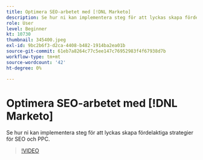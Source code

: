 ```yaml
---
title: Optimera SEO-arbetet med [!DNL Marketo]
description: Se hur ni kan implementera steg för att lyckas skapa fördelaktiga strategier för SEO och PPC.
role: User
level: Beginner
kt: 10730
thumbnail: 345400.jpeg
exl-id: 9bc2b6f3-d2ca-4408-b482-1914ba2ea01b
source-git-commit: 61eb7a8264c77c5ee147c76952983f4f67938d7b
workflow-type: tm+mt
source-wordcount: '42'
ht-degree: 0%

---
```


# Optimera SEO-arbetet med [!DNL Marketo]

Se hur ni kan implementera steg för att lyckas skapa fördelaktiga strategier för SEO och PPC.

>[!VIDEO](https://video.tv.adobe.com/v/345400/?quality=12&learn=on)
